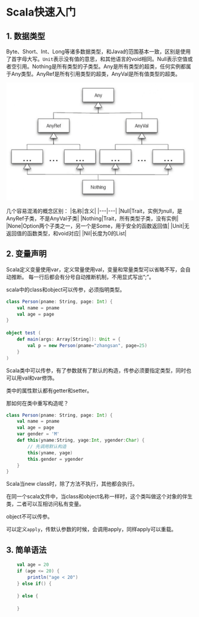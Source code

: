 # Scala快速入门


## 1. 数据类型
Byte、Short、Int、Long等诸多数据类型，和Java的范围基本一致，区别是使用了首字母大写。`Unit`表示没有值的意思，和其他语言的void相同。Null表示空值或者空引用。Nothing是所有类型的子类型。Any是所有类型的超类，任何实例都属于Any类型。AnyRef是所有引用类型的超类，AnyVal是所有值类型的超类。

<p align="center">
  <img src="./image/02_1.png" alt="alt text" />
</p>

几个容易混淆的概念区别：
|名称|含义|
|---|---|
|Null|Trait，实例为null，是AnyRef子类，不是AnyVal子类|
|Nothing|Trait，所有类型子类，没有实例|
|None|Option两个子类之一，另一个是Some，用于安全的函数返回值|
|Unit|无返回值的函数类型，和void对应|
|Nil|长度为0的List|


## 2. 变量声明
Scala定义变量使用var，定义常量使用val，变量和常量类型可以省略不写，会自动推断。
每一行后都会有分号自动推断机制，不用显式写出“;”。


scala中的class和object可以传参，必须指明类型。
```scala
class Person(pname: String, page: Int) {
    val name = pname
    val age = page
}

object test (
    def main(args: Array[String]): Unit = {
        val p = new Person(pname="zhangsan", page=25)
    }
)
```

Scala类中可以传参，有了参数就有了默认的构造，传参必须要指定类型，同时也可以用val和var修饰。

类中的属性默认都有getter和setter。

那如何在类中重写构造呢？
```scala
class Person(pname: String, page: Int) {
    val name = pname
    val age = page
    var gender = 'M'
    def this(yname:String, yage:Int, ygender:Char) {
        // 先调用默认构造
        this(yname, yage)
        this.gender = ygender
    }
}

```

Scala当new class时，除了方法不执行，其他都会执行。


在同一个scala文件中，当class和object名称一样时，这个类叫做这个对象的伴生类，二者可以互相访问私有变量。

object不可以传参。


可以定义`apply`，传默认参数的时候，会调用apply，同样apply可以重载。


## 3. 简单语法
```scala
    val age = 20
    if (age <= 20) {
        println("age < 20")
    } else if() {

    } else {
        
    }
```